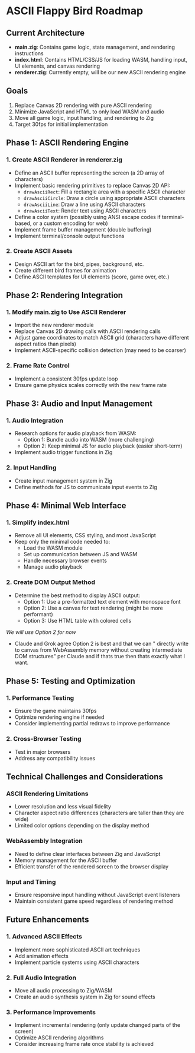 # ASCII Flappy Bird Roadmap

## Current Architecture

- **main.zig**: Contains game logic, state management, and rendering instructions
- **index.html**: Contains HTML/CSS/JS for loading WASM, handling input, UI elements, and canvas rendering
- **renderer.zig**: Currently empty, will be our new ASCII rendering engine

## Goals

1. Replace Canvas 2D rendering with pure ASCII rendering
2. Minimize JavaScript and HTML to only load WASM and audio
3. Move all game logic, input handling, and rendering to Zig
4. Target 30fps for initial implementation

## Phase 1: ASCII Rendering Engine

### 1. Create ASCII Renderer in renderer.zig
- Define an ASCII buffer representing the screen (a 2D array of characters)
- Implement basic rendering primitives to replace Canvas 2D API:
  - `drawAsciiRect`: Fill a rectangle area with a specific ASCII character
  - `drawAsciiCircle`: Draw a circle using appropriate ASCII characters
  - `drawAsciiLine`: Draw a line using ASCII characters
  - `drawAsciiText`: Render text using ASCII characters
- Define a color system (possibly using ANSI escape codes if terminal-based, or a custom encoding for web)
- Implement frame buffer management (double buffering)
- Implement terminal/console output functions

### 2. Create ASCII Assets
- Design ASCII art for the bird, pipes, background, etc.
- Create different bird frames for animation
- Define ASCII templates for UI elements (score, game over, etc.)

## Phase 2: Rendering Integration

### 1. Modify main.zig to Use ASCII Renderer
- Import the new renderer module
- Replace Canvas 2D drawing calls with ASCII rendering calls
- Adjust game coordinates to match ASCII grid (characters have different aspect ratios than pixels)
- Implement ASCII-specific collision detection (may need to be coarser)

### 2. Frame Rate Control
- Implement a consistent 30fps update loop
- Ensure game physics scales correctly with the new frame rate

## Phase 3: Audio and Input Management

### 1. Audio Integration
- Research options for audio playback from WASM:
  - Option 1: Bundle audio into WASM (more challenging)
  - Option 2: Keep minimal JS for audio playback (easier short-term)
- Implement audio trigger functions in Zig

### 2. Input Handling
- Create input management system in Zig
- Define methods for JS to communicate input events to Zig

## Phase 4: Minimal Web Interface

### 1. Simplify index.html
- Remove all UI elements, CSS styling, and most JavaScript
- Keep only the minimal code needed to:
  - Load the WASM module
  - Set up communication between JS and WASM
  - Handle necessary browser events
  - Manage audio playback

### 2. Create DOM Output Method
- Determine the best method to display ASCII output:
  - Option 1: Use a pre-formatted text element with monospace font
  - Option 2: Use a canvas for text rendering (might be more performant)
  - Option 3: Use HTML table with colored cells

*We will use Option 2 for now*
  - Claude and Grok agree Option 2 is best and that we can " directly write to canvas from WebAssembly memory without creating intermediate DOM structures" per Claude and if thats true then thats exactly what I want.

## Phase 5: Testing and Optimization

### 1. Performance Testing
- Ensure the game maintains 30fps
- Optimize rendering engine if needed
- Consider implementing partial redraws to improve performance

### 2. Cross-Browser Testing
- Test in major browsers
- Address any compatibility issues

## Technical Challenges and Considerations

### ASCII Rendering Limitations
- Lower resolution and less visual fidelity
- Character aspect ratio differences (characters are taller than they are wide)
- Limited color options depending on the display method

### WebAssembly Integration
- Need to define clear interfaces between Zig and JavaScript
- Memory management for the ASCII buffer
- Efficient transfer of the rendered screen to the browser display

### Input and Timing
- Ensure responsive input handling without JavaScript event listeners
- Maintain consistent game speed regardless of rendering method

## Future Enhancements

### 1. Advanced ASCII Effects
- Implement more sophisticated ASCII art techniques
- Add animation effects
- Implement particle systems using ASCII characters

### 2. Full Audio Integration
- Move all audio processing to Zig/WASM
- Create an audio synthesis system in Zig for sound effects

### 3. Performance Improvements
- Implement incremental rendering (only update changed parts of the screen)
- Optimize ASCII rendering algorithms
- Consider increasing frame rate once stability is achieved 